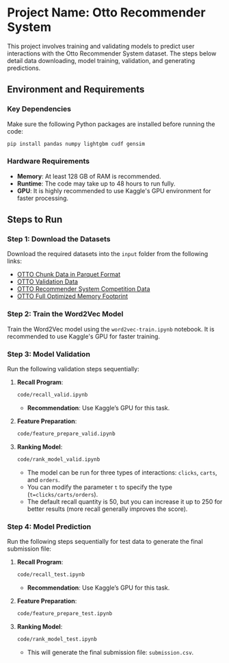 # Project Name: Otto Recommender System

This project involves training and validating models to predict user interactions with the Otto Recommender System dataset. The steps below detail data downloading, model training, validation, and generating predictions.

## Environment and Requirements

### Key Dependencies
Make sure the following Python packages are installed before running the code:

```bash
pip install pandas numpy lightgbm cudf gensim
```

### Hardware Requirements
- **Memory**: At least 128 GB of RAM is recommended.
- **Runtime**: The code may take up to 48 hours to run fully.
- **GPU**: It is highly recommended to use Kaggle's GPU environment for faster processing.

## Steps to Run

### Step 1: Download the Datasets

Download the required datasets into the `input` folder from the following links:

- [OTTO Chunk Data in Parquet Format](https://www.kaggle.com/datasets/columbia2131/otto-chunk-data-inparquet-format)
- [OTTO Validation Data](https://www.kaggle.com/datasets/cdeotte/otto-validation)
- [OTTO Recommender System Competition Data](https://www.kaggle.com/competitions/otto-recommender-system/data)
- [OTTO Full Optimized Memory Footprint](https://www.kaggle.com/datasets/radek1/otto-full-optimized-memory-footprint)

### Step 2: Train the Word2Vec Model

Train the Word2Vec model using the `word2vec-train.ipynb` notebook. It is recommended to use Kaggle's GPU for faster training.

### Step 3: Model Validation

Run the following validation steps sequentially:

1. **Recall Program**:
   ```bash
   code/recall_valid.ipynb
   ```
   - **Recommendation**: Use Kaggle’s GPU for this task.
   
2. **Feature Preparation**:
   ```bash
   code/feature_prepare_valid.ipynb
   ```

3. **Ranking Model**:
   ```bash
   code/rank_model_valid.ipynb
   ```
   - The model can be run for three types of interactions: `clicks`, `carts`, and `orders`.
   - You can modify the parameter `t` to specify the type (`t=clicks/carts/orders`).
   - The default recall quantity is 50, but you can increase it up to 250 for better results (more recall generally improves the score).

### Step 4: Model Prediction

Run the following steps sequentially for test data to generate the final submission file:

1. **Recall Program**:
   ```bash
   code/recall_test.ipynb
   ```
   - **Recommendation**: Use Kaggle’s GPU for this task.

2. **Feature Preparation**:
   ```bash
   code/feature_prepare_test.ipynb
   ```

3. **Ranking Model**:
   ```bash
   code/rank_model_test.ipynb
   ```
   - This will generate the final submission file: `submission.csv`.
